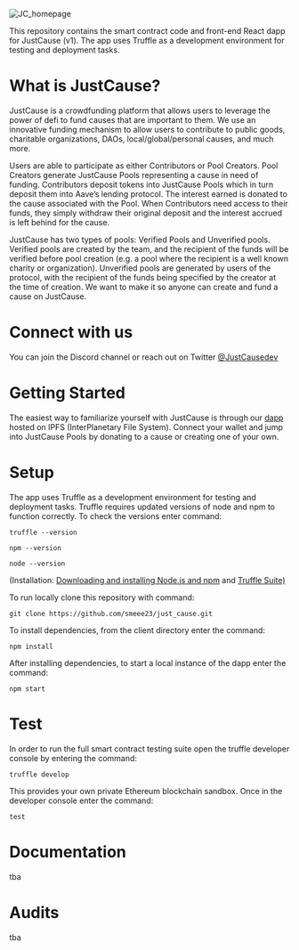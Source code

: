 ![JC_homepage](https://user-images.githubusercontent.com/85646760/169139253-062ba675-17d2-424c-b969-2fd8fa9d4a86.png)

This repository contains the smart contract code and front-end React dapp for JustCause (v1). The app uses Truffle as a development environment for testing and deployment tasks.

# What is JustCause?

JustCause is a crowdfunding platform that allows users to leverage the power of defi to fund causes that are important to them. We use an innovative funding mechanism to allow users to contribute to public goods, charitable organizations, DAOs, local/global/personal causes, and much more.

Users are able to participate as either Contributors or Pool Creators. Pool Creators generate JustCause Pools representing a cause in need of funding. Contributors deposit tokens into JustCause Pools which in turn deposit them into Aave’s lending protocol. The interest earned is donated to the cause associated with the Pool. When Contributors need access to their funds, they simply withdraw their original deposit and the interest accrued is left behind for the cause.

JustCause has two types of pools: Verified Pools and Unverified pools. Verified pools are created by the team, and the recipient of the funds will be verified before pool creation (e.g. a pool where the recipient is a well known charity or organization). Unverified pools are generated by users of the protocol, with the recipient of the funds being specified by the creator at the time of creation. We want to make it so anyone can create and fund a cause on JustCause.  

# Connect with us

You can join the Discord channel or reach out on Twitter [@JustCausedev](https://twitter.com/JustCauseDev)

# Getting Started

The easiest way to familiarize yourself with JustCause is through our [dapp](https://www.justcause.finance/#/) hosted on IPFS (InterPlanetary File System). Connect your wallet and jump into JustCause Pools by donating to a cause or creating one of your own.

# Setup

The app uses Truffle as a development environment for testing and deployment tasks. Truffle requires updated versions of node and npm to function correctly. To check the versions enter command:

```
truffle --version

npm --version

node --version
```
(Installation: [Downloading and installing Node.js and npm](https://docs.npmjs.com/downloading-and-installing-node-js-and-npm) and [Truffle Suite)](https://trufflesuite.com/docs/truffle/getting-started/installation/) 


To run locally clone this repository with command:

```
git clone https://github.com/smeee23/just_cause.git
```

To install dependencies, from the client directory enter the command:

```
npm install
```

After installing dependencies, to start a local instance of the dapp enter the command:

```
npm start
```

# Test

In order to run the full smart contract testing suite open the truffle developer console by entering the command:

```
truffle develop
```

This provides your own private Ethereum blockchain sandbox. Once in the developer console enter the command:

```
test
```

# Documentation

tba

# Audits

tba
